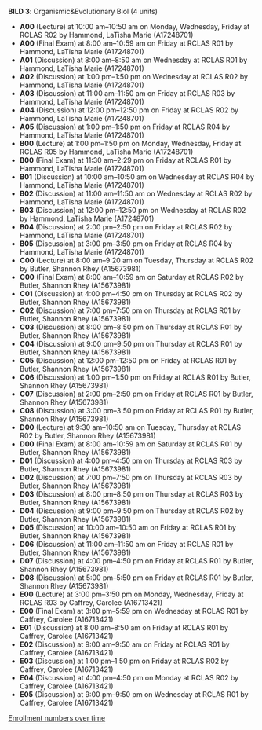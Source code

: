 **BILD 3**: Organismic&Evolutionary Biol (4 units)

- **A00** (Lecture) at 10:00 am–10:50 am on Monday, Wednesday, Friday at RCLAS R02 by Hammond, LaTisha Marie (A17248701)
- **A00** (Final Exam) at 8:00 am–10:59 am on Friday at RCLAS R01 by Hammond, LaTisha Marie (A17248701)
- **A01** (Discussion) at 8:00 am–8:50 am on Wednesday at RCLAS R01 by Hammond, LaTisha Marie (A17248701)
- **A02** (Discussion) at 1:00 pm–1:50 pm on Wednesday at RCLAS R02 by Hammond, LaTisha Marie (A17248701)
- **A03** (Discussion) at 11:00 am–11:50 am on Friday at RCLAS R03 by Hammond, LaTisha Marie (A17248701)
- **A04** (Discussion) at 12:00 pm–12:50 pm on Friday at RCLAS R02 by Hammond, LaTisha Marie (A17248701)
- **A05** (Discussion) at 1:00 pm–1:50 pm on Friday at RCLAS R04 by Hammond, LaTisha Marie (A17248701)
- **B00** (Lecture) at 1:00 pm–1:50 pm on Monday, Wednesday, Friday at RCLAS R05 by Hammond, LaTisha Marie (A17248701)
- **B00** (Final Exam) at 11:30 am–2:29 pm on Friday at RCLAS R01 by Hammond, LaTisha Marie (A17248701)
- **B01** (Discussion) at 10:00 am–10:50 am on Wednesday at RCLAS R04 by Hammond, LaTisha Marie (A17248701)
- **B02** (Discussion) at 11:00 am–11:50 am on Wednesday at RCLAS R02 by Hammond, LaTisha Marie (A17248701)
- **B03** (Discussion) at 12:00 pm–12:50 pm on Wednesday at RCLAS R02 by Hammond, LaTisha Marie (A17248701)
- **B04** (Discussion) at 2:00 pm–2:50 pm on Friday at RCLAS R02 by Hammond, LaTisha Marie (A17248701)
- **B05** (Discussion) at 3:00 pm–3:50 pm on Friday at RCLAS R04 by Hammond, LaTisha Marie (A17248701)
- **C00** (Lecture) at 8:00 am–9:20 am on Tuesday, Thursday at RCLAS R02 by Butler, Shannon Rhey (A15673981)
- **C00** (Final Exam) at 8:00 am–10:59 am on Saturday at RCLAS R02 by Butler, Shannon Rhey (A15673981)
- **C01** (Discussion) at 4:00 pm–4:50 pm on Thursday at RCLAS R02 by Butler, Shannon Rhey (A15673981)
- **C02** (Discussion) at 7:00 pm–7:50 pm on Thursday at RCLAS R01 by Butler, Shannon Rhey (A15673981)
- **C03** (Discussion) at 8:00 pm–8:50 pm on Thursday at RCLAS R01 by Butler, Shannon Rhey (A15673981)
- **C04** (Discussion) at 9:00 pm–9:50 pm on Thursday at RCLAS R01 by Butler, Shannon Rhey (A15673981)
- **C05** (Discussion) at 12:00 pm–12:50 pm on Friday at RCLAS R01 by Butler, Shannon Rhey (A15673981)
- **C06** (Discussion) at 1:00 pm–1:50 pm on Friday at RCLAS R01 by Butler, Shannon Rhey (A15673981)
- **C07** (Discussion) at 2:00 pm–2:50 pm on Friday at RCLAS R01 by Butler, Shannon Rhey (A15673981)
- **C08** (Discussion) at 3:00 pm–3:50 pm on Friday at RCLAS R01 by Butler, Shannon Rhey (A15673981)
- **D00** (Lecture) at 9:30 am–10:50 am on Tuesday, Thursday at RCLAS R02 by Butler, Shannon Rhey (A15673981)
- **D00** (Final Exam) at 8:00 am–10:59 am on Saturday at RCLAS R01 by Butler, Shannon Rhey (A15673981)
- **D01** (Discussion) at 4:00 pm–4:50 pm on Thursday at RCLAS R03 by Butler, Shannon Rhey (A15673981)
- **D02** (Discussion) at 7:00 pm–7:50 pm on Thursday at RCLAS R03 by Butler, Shannon Rhey (A15673981)
- **D03** (Discussion) at 8:00 pm–8:50 pm on Thursday at RCLAS R03 by Butler, Shannon Rhey (A15673981)
- **D04** (Discussion) at 9:00 pm–9:50 pm on Thursday at RCLAS R02 by Butler, Shannon Rhey (A15673981)
- **D05** (Discussion) at 10:00 am–10:50 am on Friday at RCLAS R01 by Butler, Shannon Rhey (A15673981)
- **D06** (Discussion) at 11:00 am–11:50 am on Friday at RCLAS R01 by Butler, Shannon Rhey (A15673981)
- **D07** (Discussion) at 4:00 pm–4:50 pm on Friday at RCLAS R01 by Butler, Shannon Rhey (A15673981)
- **D08** (Discussion) at 5:00 pm–5:50 pm on Friday at RCLAS R01 by Butler, Shannon Rhey (A15673981)
- **E00** (Lecture) at 3:00 pm–3:50 pm on Monday, Wednesday, Friday at RCLAS R03 by Caffrey, Carolee (A16713421)
- **E00** (Final Exam) at 3:00 pm–5:59 pm on Wednesday at RCLAS R01 by Caffrey, Carolee (A16713421)
- **E01** (Discussion) at 8:00 am–8:50 am on Friday at RCLAS R01 by Caffrey, Carolee (A16713421)
- **E02** (Discussion) at 9:00 am–9:50 am on Friday at RCLAS R01 by Caffrey, Carolee (A16713421)
- **E03** (Discussion) at 1:00 pm–1:50 pm on Friday at RCLAS R02 by Caffrey, Carolee (A16713421)
- **E04** (Discussion) at 4:00 pm–4:50 pm on Monday at RCLAS R02 by Caffrey, Carolee (A16713421)
- **E05** (Discussion) at 9:00 pm–9:50 pm on Wednesday at RCLAS R01 by Caffrey, Carolee (A16713421)

[Enrollment numbers over time](./BILD3.tsv)
